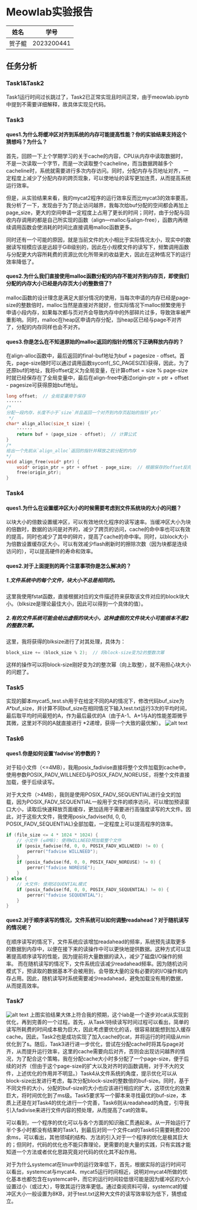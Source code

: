 # Meowlab实验报告

| 姓名 | 学号       |
| ---- | ---------- |
| 贺子鲲 | 2023200441 |

## 任务分析
### Task1&Task2
Task1运行时间过长跳过了，Task2已正常实现且时间正常，由于meowlab.ipynb中提到不需要详细解释，故具体实现见代码。


### Task3
#### ques1.为什么将缓冲区对齐到系统的内存可能提高性能？你的实验结果支持这个猜想吗？为什么？
首先，回顾一下上个学期学习的关于cache的内容，CPU从内存中读取数据时，不是一次读取一个字节，而是一次读取整个cacheline，而当数据跨越多个cacheline时，系统就需要进行多次内存访问。同时，分配内存与页地址对齐，一定程度上减少了分配内存的跨页现象，可以使地址的读写更加连贯，从而提高系统运行效率。

但是，从实验结果来看，我的mycat2程序的运行效率反而比mycat3的效率要高，我分析了一下，发现由于为了防止访问越界，我每次给buf分配的空间都会再加上page_size，更大的空间申请一定程度上占用了更长的时间；同时，由于分配与回收内存调用的都是自己所实现的函数（align—malloc与align-free），函数内再继续调用函数会使消耗的时间比直接调用malloc函数更多。

同时还有一个可能的原因，就是当前文件的大小相比于实际情况太小，现实中的数据读写规模应该是远超于GiB级别的，因此在小规模文件的读写下，频繁调用函数与分配更大内容所耗费的资源比优化所带来的收益更大，因此在这种情况下的运行效率降低了。


#### ques2.为什么我们直接使用malloc函数分配的内存不能对齐到内存页，即使我们分配的内存大小已经是内存页大小的整数倍了?
malloc函数的设计理念是满足大部分情况的使用，当每次申请的内存已经是page-size的整数倍时，malloc当然是直接对齐就好，但实际情况下malloc频繁使用于申请小段内存，如果每次都与页对齐会导致内存中的外部碎片过多，导致效率被严重影响。同时，malloc在heap区申请内存分配，当heap区已经与page不对齐了，分配的内存同样也会不对齐。


#### ques3.你是怎么在不知道原始的malloc返回的指针的情况下正确释放内存的？
在align-alloc函数中，最后返回的final-buf地址为buf + pagesize - offset。首先，page-size随时可以通过调用函数syconf(_SC_PAGESIZE)获得，因此，为了还原buf的地址，我将offset定义为全局变量，在计算offset = size % page-size时就已经保存在了全局变量中，最后在align-free中通过origin-ptr = ptr + offset - pagesize可获得原始buf地址。
```c
long offset;  // 全局变量用于保存
······
/*
分配一段内存，长度不小于`size`并且返回一个对齐到内存页起始的指针`ptr`
 */
char* align_alloc(size_t size) {
    ······
    return buf + (page_size - offset);  // 计算公式
}
/*
给出一个先前从`align_alloc`返回的指针并释放之前分配的内存
*/
void align_free(void* ptr) {
    void* origin_ptr = ptr + offset - page_size;  // 根据保存的offset反向计算 
    free(origin_ptr);    
}
```

### Task4
#### ques1.为什么在设置缓冲区大小的时候需要考虑到文件系统块的大小的问题？
以块大小的倍数设置缓冲区，可以有效地优化程序的读写速率。当缓冲区大小为块的倍数时，数据的访问是对齐的，减少了跨页的访问，cache的命中率也可以有效的提高，同时也减少了其中的碎片，提高了cache的命中率。同时，以block大小为倍数设置缓存区大小，可以有效减少flash刷新时的擦除次数（因为块都是连续访问的），可以提高硬件的寿命和效率。


#### ques2.对于上面提到的两个注意事项你是怎么解决的？
##### 1.文件系统中的每个文件，块大小不总是相同的。
这里我使用fstat函数，直接根据对应的文件描述符来获取该文件对应的block块大小。（blksize是理论最佳大小，因此可以得到一个具体的值）。

##### 2.有的文件系统可能会给出虚假的块大小，这种虚假的文件块大小可能根本不是2的整数次幂。
这里，我将获得的blksize进行了对其处理，具体为：

```c
block_size += (block_size % 2);  // 将block-size变为2的整数次幂
```
这样的操作可以将block-size刚好变为2的整次幂（向上取整），就不用担心块大小的问题了。


### Task5
实现的脚本mycat5_test.sh用于在给定不同的A的情况下，修改代码buf_size为A*buf_size，并计算不同buf_size在相同情况下输入test.txt运行3次的平均时间，最后取平均时间最短的A，作为最后最优的A（由于A-1、A+1与A的性能差距微乎其微，这里对不同的A就直接进行 *2递增，获得一个大致的最优解）。
![alt text](img/test_res.png)


### Task6
#### ques1.你是如何设置'fadvise'的参数的？
对于较小文件（<=4MB），我用posix_fadivise直接将整个文件加载到cache中，使用参数POSIX_PADV_WILLNEED与POSIX_FADV_NOREUSE，将整个文件直接加载，便于后续读写。

对于大文件（>4MB），我则是使用POSIX_FADV_SEQUENTIAL进行全文的加载，因为POSIX_FADV_SEQUENTIAL一般用于文件的顺序访问，可以增加预读窗口大小，读取后快速释放页面缓存，更加适用于需要进行高强度读写的大文件。因此，对于这些大文件，我使用posix_fadvise(fd, 0, 0, POSIX_FADV_SEQUENTIAL)全部加载，一定程度上可以提高程序的效率。

```c
if (file_size <= 4 * 1024 * 1024) {
    // 小文件 (≤4MB): 使用WILLNEED预加载整个文件
    if (posix_fadvise(fd, 0, 0, POSIX_FADV_WILLNEED) != 0) {
        perror("fadvise WILLNEED");
    }
    if (posix_fadvise(fd, 0, 0, POSIX_FADV_NOREUSE) != 0) {
        perror("fadvise NOREUSE");
    }
} else {
    // 大文件: 使用SEQUENTIAL模式
    if (posix_fadvise(fd, 0, 0, POSIX_FADV_SEQUENTIAL) != 0) {
        perror("fadvise SEQUENTIAL");
    }
}
```

#### ques2.对于顺序读写的情况，文件系统可以如何调整readahead？对于随机读写的情况呢？
在顺序读写的情况下，文件系统应该增加readahead的频率，系统预先读取更多的数据到内存中，以便在接下来的读操作中可以更快地提供数据。这种方式可以显著提高顺序读写的性能，因为提前将大量数据的读入，减少了磁盘I/O操作的频率。
而在随机读写的情况下，文件系统应该减少readahead频率。因为随机访问模式下，预读取的数据基本不会被用到，会导致大量的没有必要的的I/O操作和内存占用。因此，随机读写时系统需要减少readahead，避免加载没有用的数据，从而提高效率。

### Task7
![alt text](img/output.png)
上图实验结果大体上符合我的预期，这个lab是一个逐步对cat从实现到优化，再到完善的一个过程。首先，从Task1持续读写时间过程可以看出，简单的读写所耗费的时间成本极为巨大，因此考虑要优化的话，很容易就能想到加入缓存cache。因此，Task2也是成功实现了加入cache的cat，并将运行的时间级从min优化到了s。随后，Task3进行进一步优化，尝试在分配cache时将其与page对齐，从而提升运行效率，这里的cache需要向后对齐，否则会出现访问越界的情况，为了配合这个策略，我在分配cache大小时多分配了一个page-size，便于后续的对齐（但由于这个page-size的扩大以及对齐时的函数调用，对于不大的文件，上述优化的作用并不明显。）Task4从文件系统的角度，提示优化可以从block-size出发进行考虑，每次分配block-size的整数倍的buf-size。同时，基于不同文件的大小，分配的buf-size的大小也应该进行相应的扩大，这项优化的效果巨大，将时间优化到了ms级。Task5要求写一个脚本来寻找最优的buf-size，本质上还是在对Task4的优化进行一个完善，Task6则从readahead的角度，引导我引入fadivise来进行文件内容的预处理，从而提高了cat的效率。

可以看到，一个程序的优化可以与各个方面的知识融汇贯通起来。从一开始运行了半个多小时都没有结果的Task1，到最后对同一个文件cat的Task6只需要耗费200余ms，可以看出，其他领域的结构、方法的引入对于一个程序的优化是极其巨大的；但同时，代码的优化也不能只靠理论，更需要的是大量的实践，只有实践才能知道一个方法或者优化思路究竟对代码的优化其不起作用。

对于为什么systemcat在linux中的运行效率低下，首先，根据实际的运行时间可以看出，systemcat与mycat4、mycat5运行时间相近，说明对mycat4所做的优化基本也都包含在systemcat中，而它的运行时间较低很可能是因为缓冲区的大小设置过小（或过大），导致其运行效率更低。通过查阅资料可得，systemcat的缓冲区大小一般设置为8KB，对于test.txt这种大文件的读写效率较为低下，猜想成立。